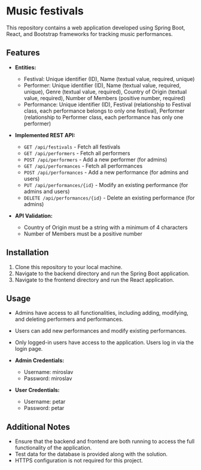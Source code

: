 # Music festivals

This repository contains a web application developed using Spring Boot, React, and Bootstrap frameworks for tracking music performances.

## Features

- **Entities:**
  - Festival: Unique identifier (ID), Name (textual value, required, unique)
  - Performer: Unique identifier (ID), Name (textual value, required, unique), Genre (textual value, required), Country of Origin (textual value, required), Number of Members (positive number, required)
  - Performance: Unique identifier (ID), Festival (relationship to Festival class, each performance belongs to only one festival), Performer (relationship to Performer class, each performance has only one performer)

- **Implemented REST API:**
  - `GET /api/festivals` - Fetch all festivals
  - `GET /api/performers` - Fetch all performers
  - `POST /api/performers` - Add a new performer (for admins)
  - `GET /api/performances` - Fetch all performances
  - `POST /api/performances` - Add a new performance (for admins and users)
  - `PUT /api/performances/{id}` - Modify an existing performance (for admins and users)
  - `DELETE /api/performances/{id}` - Delete an existing performance (for admins)

- **API Validation:**
  - Country of Origin must be a string with a minimum of 4 characters
  - Number of Members must be a positive number

## Installation

1. Clone this repository to your local machine.
2. Navigate to the backend directory and run the Spring Boot application.
3. Navigate to the frontend directory and run the React application.

## Usage

- Admins have access to all functionalities, including adding, modifying, and deleting performers and performances.
- Users can add new performances and modify existing performances.
- Only logged-in users have access to the application. Users log in via the login page.

- **Admin Credentials:**
    - Username: miroslav
    - Password: miroslav

- **User Credentials:**
    - Username: petar
    - Password: petar

## Additional Notes

- Ensure that the backend and frontend are both running to access the full functionality of the application.
- Test data for the database is provided along with the solution.
- HTTPS configuration is not required for this project.



